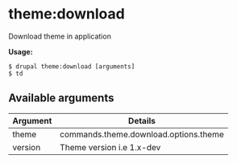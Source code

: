 # theme:download
Download theme in application

**Usage:**
```
$ drupal theme:download [arguments]
$ td  
```

## Available arguments
Argument | Details
---------|-------------
theme | commands.theme.download.options.theme
version | Theme version i.e 1.x-dev
